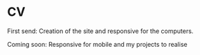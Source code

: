 # CV

First send: Creation of the site and responsive for the computers.

Coming soon: Responsive for mobile and my projects to realise 
